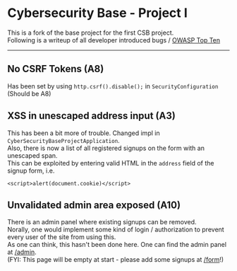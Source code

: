 # Cybersecurity Base - Project I

This is a fork of the base project for the first CSB project.  
Following is a writeup of all developer introduced bugs / [OWASP Top Ten](https://www.owasp.org/index.php/Top_10_2013-Top_10)  
  
---
  
## No CSRF Tokens (A8)
Has been set by using `http.csrf().disable();` in `SecurityConfiguration` (Should  be A8)  


## XSS in unescaped address input (A3)
This has been a bit more of trouble. Changed impl in `CyberSecurityBaseProjectApplication`.  
Also, there is now a list of all registered signups on the form with an unescaped span.  
This can be exploited by entering valid HTML in the `address` field of the signup form, i.e.  

    <script>alert(document.cookie)</script>


## Unvalidated admin area exposed (A10)
There is an admin panel where existing signups can be removed.  
Norally, one would implement some kind of login / authorization to prevent every user of the site from using this.  
As one can think, this hasn't been done here. One can find the admin panel at [/admin](http://localhost:8080/admin).  
(FYI: This page will be empty at start - please add some signups at [/form](http://localhost:8080/form)!)